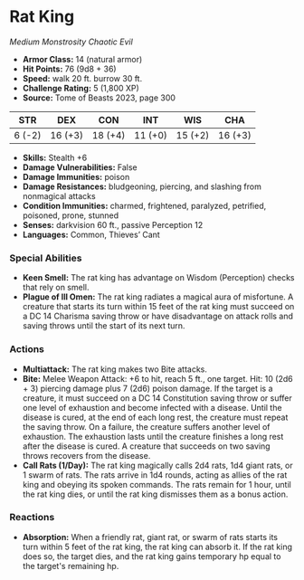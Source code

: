 # Rat King

*Medium* *Monstrosity* *Chaotic Evil*

- **Armor Class:** 14 (natural armor)
- **Hit Points:** 76 (9d8 + 36)
- **Speed:** walk 20 ft. burrow 30 ft.
- **Challenge Rating:** 5 (1,800 XP)
- **Source:** Tome of Beasts 2023, page 300

| STR | DEX | CON | INT | WIS | CHA |
| --- | --- | --- | --- | --- | --- |
| 6 (-2) | 16 (+3) | 18 (+4) | 11 (+0) | 15 (+2) | 16 (+3) |

- **Skills:** Stealth +6
- **Damage Vulnerabilities:** False
- **Damage Immunities:** poison
- **Damage Resistances:** bludgeoning, piercing, and slashing from nonmagical attacks
- **Condition Immunities:** charmed, frightened, paralyzed, petrified, poisoned, prone, stunned
- **Senses:** darkvision 60 ft., passive Perception 12
- **Languages:** Common, Thieves’ Cant

### Special Abilities

- **Keen Smell:** The rat king has advantage on Wisdom (Perception) checks that rely on smell.
- **Plague of Ill Omen:** The rat king radiates a magical aura of misfortune. A creature that starts its turn within 15 feet of the rat king must succeed on a DC 14 Charisma saving throw or have disadvantage on attack rolls and saving throws until the start of its next turn.

### Actions

- **Multiattack:** The rat king makes two Bite attacks.
- **Bite:** Melee Weapon Attack: +6 to hit, reach 5 ft., one target. Hit: 10 (2d6 + 3) piercing damage plus 7 (2d6) poison damage. If the target is a creature, it must succeed on a DC 14 Constitution saving throw or suffer one level of exhaustion and become infected with a disease. Until the disease is cured, at the end of each long rest, the creature must repeat the saving throw. On a failure, the creature suffers another level of exhaustion. The exhaustion lasts until the creature finishes a long rest after the disease is cured. A creature that succeeds on two saving throws recovers from the disease.
- **Call Rats (1/Day):** The rat king magically calls 2d4 rats, 1d4 giant rats, or 1 swarm of rats. The rats arrive in 1d4 rounds, acting as allies of the rat king and obeying its spoken commands. The rats remain for 1 hour, until the rat king dies, or until the rat king dismisses them as a bonus action.

### Reactions

- **Absorption:** When a friendly rat, giant rat, or swarm of rats starts its turn within 5 feet of the rat king, the rat king can absorb it. If the rat king does so, the target dies, and the rat king gains temporary hp equal to the target's remaining hp.
